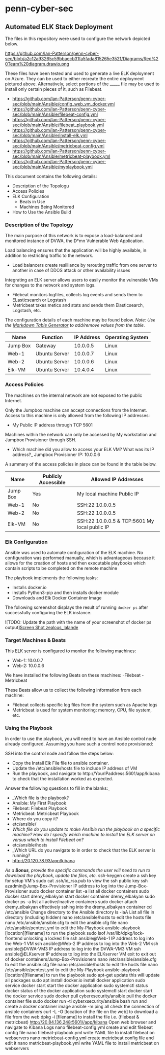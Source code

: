 # penn-cyber-sec
## Automated ELK Stack Deployment

The files in this repository were used to configure the network depicted below.

https://github.com/Ian-Patterson/penn-cyber-sec/blob/a2c12a93265c59bbaecb31fa5fada815265e3521/Diagrams/Red%20Team%20diagram.drawio.png

These files have been tested and used to generate a live ELK deployment on Azure. They can be used to either recreate the entire deployment pictured above. Alternatively, select portions of the _____ file may be used to install only certain pieces of it, such as Filebeat.

  - https://github.com/Ian-Patterson/penn-cyber-sec/blob/main/Ansible/config_web_vm_docker.yml
  - https://github.com/Ian-Patterson/penn-cyber-sec/blob/main/Ansible/filebeat-config.yml
  - https://github.com/Ian-Patterson/penn-cyber-sec/blob/main/Ansible/filebeat_playbook.yml
  - https://github.com/Ian-Patterson/penn-cyber-sec/blob/main/Ansible/install-elk.yml
  - https://github.com/Ian-Patterson/penn-cyber-sec/blob/main/Ansible/metricbeat-config.yml
  - https://github.com/Ian-Patterson/penn-cyber-sec/blob/main/Ansible/metricbeat-playbook.yml
  - https://github.com/Ian-Patterson/penn-cyber-sec/blob/main/Ansible/myplaybook.yml

This document contains the following details:
- Description of the Topologu
- Access Policies
- ELK Configuration
  - Beats in Use
  - Machines Being Monitored
- How to Use the Ansible Build


### Description of the Topology

The main purpose of this network is to expose a load-balanced and monitored instance of DVWA, the D*mn Vulnerable Web Application.

Load balancing ensures that the application will be highly available, in addition to restricting traffic to the network.
- Load balancers create resilliance by rerouting traffic from one server to another in case of DDOS attack or other availability issues

Integrating an ELK server allows users to easily monitor the vulnerable VMs for changes to the network and system logs.
- Filebeat monitors logfiles, collects log events and sends them to ELasticsearch or Logstash
- Metricbeat takes metics and stats and sends them Elasticsearch, Logstash, etc.

The configuration details of each machine may be found below.
_Note: Use the [Markdown Table Generator](http://www.tablesgenerator.com/markdown_tables) to add/remove values from the table_.

| Name     | Function | IP Address | Operating System |
|----------|----------|------------|------------------|
| Jump Box | Gateway  | 10.0.0.5   | Linux            |
| Web-1    | Ubuntu Server | 10.0.0.7 | Linux         |
| Web-2    | Ubuntu Server | 10.0.0.6 | Linux         |
| Elk-VM    | Ubuntu Server | 10.4.0.4 | Linux         |

### Access Policies

The machines on the internal network are not exposed to the public Internet. 

Only the Jumpbox machine can accept connections from the Internet. Access to this machine is only allowed from the following IP addresses:
- My Public IP address through TCP 5601

Machines within the network can only be accessed by My workstation and Jumpbox Provisioner through SSH.
- Which machine did you allow to access your ELK VM? What was its IP address?_
  Jumpbox Provisioner IP: 10.0.0.6

A summary of the access policies in place can be found in the table below.

| Name     | Publicly Accessible | Allowed IP Addresses |
|----------|---------------------|----------------------|
| Jump Box | Yes                 | My local machine Public IP   |
| Web-1    | No                    |  SSH:22 10.0.0.5           |
| Web-2    | No                    |  SSH:22 10.0.0.5           |
| Elk-VM   | No                    | SSH:22 10.0.0.5 & TCP:5601 My local public IP|

### Elk Configuration

Ansible was used to automate configuration of the ELK machine. No configuration was performed manually, which is advantageous because it allows for the creation of hosts and then executable playbooks which contain scripts to be completed on the remote machine 

The playbook implements the following tasks:
- Installs docker.io
- installs Python3-pip and then installs docker module
- Downloads and Elk Docker Container Image

The following screenshot displays the result of running `docker ps` after successfully configuring the ELK instance.

![TODO: Update the path with the name of your screenshot of docker ps output][Screen Shot zealous_lalande](https://user-images.githubusercontent.com/89041734/143973833-095f5997-4a9e-49b4-bf95-c9130c986762.png)

### Target Machines & Beats
This ELK server is configured to monitor the following machines:
- Web-1: 10.0.0.7
- Web-2: 10.0.0.6

We have installed the following Beats on these machines:
-Filebeat
-Metricbeat

These Beats allow us to collect the following information from each machine:
- Filebeat collects specific log files from the system such as Apache logs
- Metricbeat is used for system monitoring: memory, CPU, file system, etc. 

### Using the Playbook
In order to use the playbook, you will need to have an Ansible control node already configured. Assuming you have such a control node provisioned: 

SSH into the control node and follow the steps below:
- Copy the Install Elk File file to ansible container.
- Update the /etc/ansible/hosts file to include IP address of VM
- Run the playbook, and navigate to http://YourIPaddress:5601/app/kibana to check that the installation worked as expected.

Answer the following questions to fill in the blanks:_
- _Which file is the playbook?  
- Ansible: My First Playbook
- Filebeat: Filebeat Playbook
- Metricbeat: Metricbeat Playbook
- Where do you copy it?
 - etc/ansible/
- _Which file do you update to make Ansible run the playbook on a specific machine? How do I specify which machine to install the ELK server on versus which to install Filebeat on?_ 
- etc/ansible/hosts 
- _Which URL do you navigate to in order to check that the ELK server is running? 
- http://20.120.78.93/app/kibana

_As a **Bonus**, provide the specific commands the user will need to run to download the playbook, update the files, etc._
ssh-keygen 	create a ssh key for setup VM's
sudo cat .ssh/id_rsa.pub 	to view the ssh public key
ssh azadmin@Jump-Box-Provisioner IP address 	to log into the Jump-Box-Provisioner
sudo docker container list -a 	list all docker containers
sudo docker start dremy_elbakyan 	start docker container dremy_elbakyan
sudo docker ps -a 	list all active/inactive containers
sudo docker attach dremy_elbakyan 	effectively sshing into the dremy_elbakyan container
cd /etc/ansible 	Change directory to the Ansible directory
ls -laA 	List all file in directory (including hidden)
nano /etc/ansible/hosts 	to edit the hosts file
nano /etc/ansible/ansible.cfg 	to edit the ansible.cfg file
nano /etc/ansible/pentest.yml 	to edit the My-Playbook
ansible-playbook [location][filename] 	to run the playbook
sudo lsof /var/lib/dpkg/lock-frontend 	unlocking a locked file
ssh ansible@Web-1 IP address 	to log into the Web-1 VM
ssh ansible@Web-2 IP address 	to log into the Web-2 VM
ssh ansible@DVWA-VM3 IP address 	to log into the DVWA-VM3 VM
ssh ansible@ELKserver IP address 	to log into the ELKserver VM
exit 	to exit out of docker containers/Jump-Box-Provisioners
nano /etc/ansible/ansible.cfg 	to edit the ansible.cfg file
nano /etc/ansible/hosts 	to edit the hosts file
nano /etc/ansible/pentest.yml 	to edit the My-Playbook
ansible-playbook [location][filename] 	to run the playbook
sudo apt-get update 	this will update all packages
sudo apt install docker.io 	install docker application
sudo service docker start 	start the docker application
sudo systemctl status docker 	status of the docker application
sudo systemctl start docker 	start the docker service
sudo docker pull cyberxsecurity/ansible 	pull the docker container file
sudo docker run -ti cyberxsecurity/ansible bash 	run and create a docker container image
ansible -m ping all 	check the connection of ansible containers
curl -L -O [location of the file on the web] 	to download a file from the web
dpkg -i [filename] 	to install the file i.e. (filebeat & metricbeat)
http://20.84.136.248:5601//app/kibana 	Open web browser and navigate to Kibana Logs
nano filebeat-config.yml 	create and edit filebeat config file
nano filebeat-playbook.yml 	write YAML file to install filebeat on webservers
nano metricbeat-config.yml 	create metricbeat config file and edit it
nano metricbeat-playbook.yml 	write YAML file to install metricbeat on webservers
